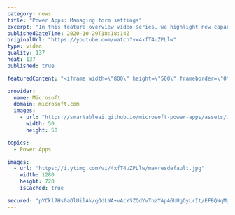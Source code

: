 ```yaml
---
category: news
title: "Power Apps: Managing form settings"
excerpt: "In this feature overview video series, we highlight new capabilities included in the latest update to Microsoft Power Apps.  Improvements to Microsoft Power Apps for managing form settings and events allow users to set various features on a form in the new modern designer.   Get the most out of Power"
publishedDateTime: 2020-10-29T18:18:14Z
originalUrl: "https://youtube.com/watch?v=4xfT4uZPLlw"
type: video
quality: 137
heat: 137
published: true

featuredContent: "<iframe width=\"800\" height=\"500\" frameborder=\"0\" src=\"https://www.youtube.com/embed/4xfT4uZPLlw\" allow=\"accelerometer; autoplay; encrypted-media; gyroscope; picture-in-picture\" allowfullscreen></iframe>"

provider:
  name: Microsoft
  domain: microsoft.com
  images:
    - url: "https://smartableai.github.io/microsoft-power-apps/assets/images/organizations/microsoft.com-50x50.jpg"
      width: 50
      height: 50

topics:
  - Power Apps

images:
  - url: "https://i.ytimg.com/vi/4xfT4uZPLlw/maxresdefault.jpg"
    width: 1280
    height: 720
    isCached: true

secured: "pYCkl7Hs0aOlUilAk/gOdLNA+vAcYSZQdYvTnzYApAGUUgOyLrIt/EFBQNqMgTAvk0kMli5LEUDX451SwNGKzzMGXScnyby6d6Jn2E71fMoc84mCVDUGQAujj8NioGRJKZ1rBp1tDZ+AhZL+u6cwz0x74G4Cse82n3fQMfGM7jGJv0O30K2be+S2zMbPw5woEPZrH2r2UzG6eaWFJl0ZgsvSNLP0s4FSQkjATjol3sjGs1IpRvt+oQeQIfTMZFBrB6QfXTh4Rf/raDlUZqHA2BJghydIat7enXK3+8PMf5CqeSY2mhdWOHOIIUPrkJycMJTAcwZGNBkN2r8krmLOUkIPNyv5mIXH9pYVgDUUbcEHCXa3BSBlePteJpFEDkzHLQ4vmqikL0sV80rfvZtz26SQfyv/kBpOvRcSTLpUH3RkdOTI6cK9zwOQAQU6h6QI;KVtmutpFe/DpC8gUht2KUw=="
---
```


